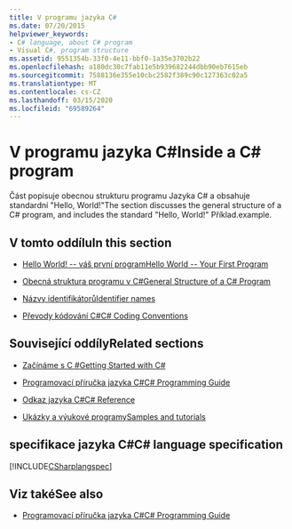 ```yaml
---
title: V programu jazyka C#
ms.date: 07/20/2015
helpviewer_keywords:
- C# language, about C# program
- Visual C#, program structure
ms.assetid: 9551354b-33f0-4e11-bbf0-1a35e3702b22
ms.openlocfilehash: a180dc30c7fab11e5b939682244dbb90eb7615eb
ms.sourcegitcommit: 7588136e355e10cbc2582f389c90c127363c02a5
ms.translationtype: MT
ms.contentlocale: cs-CZ
ms.lasthandoff: 03/15/2020
ms.locfileid: "69589264"
---
```

# <a name="inside-a-c-program"></a><span data-ttu-id="ed2fe-102">V programu jazyka C#</span><span class="sxs-lookup"><span data-stu-id="ed2fe-102">Inside a C# program</span></span>

<span data-ttu-id="ed2fe-103">Část popisuje obecnou strukturu programu Jazyka C# a obsahuje standardní "Hello, World!"</span><span class="sxs-lookup"><span data-stu-id="ed2fe-103">The section discusses the general structure of a C# program, and includes the standard "Hello, World!"</span></span> <span data-ttu-id="ed2fe-104">Příklad.</span><span class="sxs-lookup"><span data-stu-id="ed2fe-104">example.</span></span>

## <a name="in-this-section"></a><span data-ttu-id="ed2fe-105">V tomto oddílu</span><span class="sxs-lookup"><span data-stu-id="ed2fe-105">In this section</span></span>

- [<span data-ttu-id="ed2fe-106">Hello World! -- váš první program</span><span class="sxs-lookup"><span data-stu-id="ed2fe-106">Hello World -- Your First Program</span></span>](hello-world-your-first-program.md)

- [<span data-ttu-id="ed2fe-107">Obecná struktura programu v C#</span><span class="sxs-lookup"><span data-stu-id="ed2fe-107">General Structure of a C# Program</span></span>](general-structure-of-a-csharp-program.md)

- [<span data-ttu-id="ed2fe-108">Názvy identifikátorů</span><span class="sxs-lookup"><span data-stu-id="ed2fe-108">Identifier names</span></span>](identifier-names.md)

- [<span data-ttu-id="ed2fe-109">Převody kódování C#</span><span class="sxs-lookup"><span data-stu-id="ed2fe-109">C# Coding Conventions</span></span>](coding-conventions.md)

## <a name="related-sections"></a><span data-ttu-id="ed2fe-110">Související oddíly</span><span class="sxs-lookup"><span data-stu-id="ed2fe-110">Related sections</span></span>

- [<span data-ttu-id="ed2fe-111">Začínáme s C #</span><span class="sxs-lookup"><span data-stu-id="ed2fe-111">Getting Started with C#</span></span>](../../getting-started/index.md)

- [<span data-ttu-id="ed2fe-112">Programovací příručka jazyka C#</span><span class="sxs-lookup"><span data-stu-id="ed2fe-112">C# Programming Guide</span></span>](../index.md)

- [<span data-ttu-id="ed2fe-113">Odkaz jazyka C#</span><span class="sxs-lookup"><span data-stu-id="ed2fe-113">C# Reference</span></span>](../../language-reference/index.md)

- [<span data-ttu-id="ed2fe-114">Ukázky a výukové programy</span><span class="sxs-lookup"><span data-stu-id="ed2fe-114">Samples and tutorials</span></span>](../../../samples-and-tutorials/index.md)

## <a name="c-language-specification"></a><span data-ttu-id="ed2fe-115">specifikace jazyka C#</span><span class="sxs-lookup"><span data-stu-id="ed2fe-115">C# language specification</span></span>

[!INCLUDE[CSharplangspec](~/includes/csharplangspec-md.md)]

## <a name="see-also"></a><span data-ttu-id="ed2fe-116">Viz také</span><span class="sxs-lookup"><span data-stu-id="ed2fe-116">See also</span></span>

- [<span data-ttu-id="ed2fe-117">Programovací příručka jazyka C#</span><span class="sxs-lookup"><span data-stu-id="ed2fe-117">C# Programming Guide</span></span>](../index.md)
